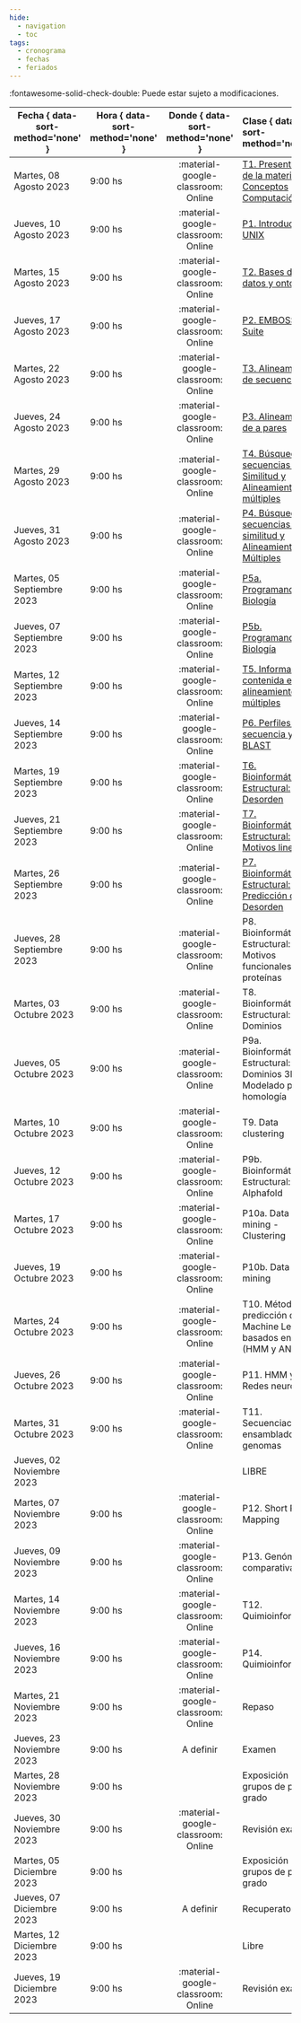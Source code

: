 ```yaml
---
hide: 
  - navigation
  - toc
tags:
  - cronograma
  - fechas
  - feriados
---
```


:fontawesome-solid-check-double: Puede estar sujeto a modificaciones.

| Fecha  { data-sort-method='none' }     | Hora  { data-sort-method='none' }   | Donde  { data-sort-method='none' }                                 | Clase  { data-sort-method='none' }      | Tipo  { data-sort-method='none' }                              | Docente { data-sort-method='none' } | 
| ----------- | -------- | :-------------------------------------: | :----------- | :---------------------------------- | :------ |
| Martes, 08 Agosto 2023 | 9:00 hs |	:material-google-classroom: Online | [T1. Presentación de la materia, Conceptos Computación](/introduccion_bioinformatica/teoricas/1-Teorica-Uno/) | :fontawesome-solid-brain: Teórica |	F. Agüero |
| Jueves, 10 Agosto 2023 | 9:00 hs |	:material-google-classroom: Online | [P1. Introducción a UNIX](/introduccion_bioinformatica/practicos/TP01_Linux/)| :fontawesome-solid-hammer: Práctica |	M. Didier Garnham |
| Martes, 15 Agosto 2023 | 9:00 hs |	:material-google-classroom: Online | [T2. Bases de datos y ontologías](/introduccion_bioinformatica/teoricas/2-Teorica-Dos/) | :fontawesome-solid-brain: Teórica |	F. Agüero |
| Jueves, 17 Agosto 2023 | 9:00 hs |	:material-google-classroom: Online | [P2. EMBOSS Suite](/introduccion_bioinformatica/practicos/TP02_EMBOSS/) | :fontawesome-solid-hammer: Práctica |	M. Didier Garnham |
| Martes, 22 Agosto 2023 | 9:00 hs |	:material-google-classroom: Online | [T3. Alineamientos de secuencias](/introduccion_bioinformatica/teoricas/3-Teorica-Tres/) | :fontawesome-solid-brain: Teórica |	F. Agüero |
| Jueves, 24 Agosto 2023 | 9:00 hs |	:material-google-classroom: Online | [P3. Alineamientos de a pares](/introduccion_bioinformatica/practicos/TP03_Alineamientos/) | :fontawesome-solid-hammer: Práctica |	M. Didier Garnham |
| Martes, 29 Agosto 2023 | 9:00 hs |	:material-google-classroom: Online | [T4. Búsqueda de secuencias por Similitud y Alineamientos múltiples](/introduccion_bioinformatica/teoricas/4-Teorica-Cuatro/) | :fontawesome-solid-brain: Teórica |	F. Agüero |
| Jueves, 31 Agosto 2023 | 9:00 hs |	:material-google-classroom: Online | [P4. Búsqueda de secuencias por similitud y Alineamientos Múltiples](/introduccion_bioinformatica/practicos/TP04_Busqueda_por_similitud) | :fontawesome-solid-hammer: Práctica |	M. Didier Garnham |
| Martes, 05 Septiembre 2023 | 9:00 hs |	:material-google-classroom: Online | [P5a. Programando en Biología](/introduccion_bioinformatica/practicos/TP05a_R) | :fontawesome-solid-hammer: Práctica |	G. Romer |
| Jueves, 07 Septiembre 2023 | 9:00 hs |	:material-google-classroom: Online | [P5b. Programando en Biología](/introduccion_bioinformatica/practicos/TP05b_R) | :fontawesome-solid-hammer: Práctica |	G. Romer |
| Martes, 12 Septiembre 2023 | 9:00 hs |	:material-google-classroom: Online | [T5. Información contenida en alineamientos múltiples](/introduccion_bioinformatica/teoricas/5-Teorica-Cinco/) | :fontawesome-solid-brain: Teórica |	M. Nielsen |
| Jueves, 14 Septiembre 2023 | 9:00 hs |	:material-google-classroom: Online | [P6. Perfiles de secuencia y PSI-BLAST](/introduccion_bioinformatica/practicos/TP06_PSI-BLAST) | :fontawesome-solid-hammer: Práctica |	H. García A |
| Martes, 19 Septiembre 2023 | 9:00 hs |	:material-google-classroom: Online | [T6. Bioinformática Estructural: Desorden](/introduccion_bioinformatica/teoricas/6-Teorica-Seis/) | :fontawesome-solid-brain: Teórica |	L. Chemes |
| Jueves, 21 Septiembre 2023 | 9:00 hs |	:material-google-classroom: Online | [T7. Bioinformática Estructural: Motivos lineales](/introduccion_bioinformatica/teoricas/7-Teorica-Siete/) | :fontawesome-solid-brain: Teórica |	L. Chemes |
| Martes, 26 Septiembre 2023 | 9:00 hs |	:material-google-classroom: Online | [P7. Bioinformática Estructural: Predicción de Desorden](/introduccion_bioinformatica/practicos/TP07_Desorden) | :fontawesome-solid-hammer: Práctica |	J. Glavina |
| Jueves, 28 Septiembre 2023 | 9:00 hs |	:material-google-classroom: Online | P8. Bioinformática Estructural: Motivos funcionales en proteínas | :fontawesome-solid-hammer: Práctica |	J. Glavina |
| Martes, 03 Octubre 2023 | 9:00 hs |	:material-google-classroom: Online | T8. Bioinformática Estructural: Dominios | :fontawesome-solid-brain: Teórica |	L. Chemes |
| Jueves, 05 Octubre 2023 | 9:00 hs |	:material-google-classroom: Online | P9a. Bioinformática Estructural: Dominios 3D y Modelado por homología | :fontawesome-solid-hammer: Práctica |	J. Glavina |
| Martes, 10 Octubre 2023 | 9:00 hs |	:material-google-classroom: Online | T9. Data clustering | :fontawesome-solid-brain: Teórica |	F. Agüero |
| Jueves, 12 Octubre 2023 | 9:00 hs |	:material-google-classroom: Online | P9b. Bioinformática Estructural: Alphafold | :fontawesome-solid-hammer: Práctica |	J. Glavina |
| Martes, 17 Octubre 2023 | 9:00 hs |	:material-google-classroom: Online | P10a. Data mining - Clustering | :fontawesome-solid-hammer: Práctica |	G. Romer |
| Jueves, 19 Octubre 2023 | 9:00 hs |	:material-google-classroom: Online | P10b. Data mining | :fontawesome-solid-hammer: Práctica |	G. Romer |
| Martes, 24 Octubre 2023 | 9:00 hs |	:material-google-classroom: Online | T10. Métodos de predicción de Machine Learning basados en datos (HMM y ANN) | :fontawesome-solid-brain: Teórica |	M. Nielsen |
| Jueves, 26 Octubre 2023 | 9:00 hs |	:material-google-classroom: Online | P11. HMM y Redes neuronales | :fontawesome-solid-hammer: Práctica |	H. García A. |
| Martes, 31 Octubre 2023 | 9:00 hs |	:material-google-classroom: Online | T11. Secuenciación y ensamblado de genomas | :fontawesome-solid-brain: Teórica |	F. Agüero |
| Jueves, 02 Noviembre 2023 | |	| LIBRE | |	|
| Martes, 07 Noviembre 2023 | 9:00 hs |	:material-google-classroom: Online | P12. Short Read Mapping | :fontawesome-solid-hammer: Práctica |	G. Romer |
| Jueves, 09 Noviembre 2023 | 9:00 hs |	:material-google-classroom: Online | P13. Genómica comparativa | :fontawesome-solid-hammer: Práctica |	G. Romer |
| Martes, 14 Noviembre 2023 | 9:00 hs |	:material-google-classroom: Online | T12. Quimioinformática | :fontawesome-solid-brain: Teórica |	F. Agüero |
| Jueves, 16 Noviembre 2023 | 9:00 hs |	:material-google-classroom: Online | P14. Quimioinformática | :fontawesome-solid-hammer: Práctica |	M. Didier Garnham |
| Martes, 21 Noviembre 2023 | 9:00 hs |	:material-google-classroom: Online | Repaso | :fontawesome-solid-brain: Teórica |	F. Agüero<br>L. Chemes<br> M. Nielsen |
| Jueves, 23 Noviembre 2023 | 9:00 hs |	A definir | Examen | |	F. Agüero<br>L. Chemes<br> M. Nielsen |
| Martes, 28 Noviembre 2023 | 9:00 hs |	 | Exposición grupos de post-grado | | |
| Jueves, 30 Noviembre 2023 | 9:00 hs |	:material-google-classroom: Online | Revisión examen | |	F. Agüero<br>L. Chemes<br> M. Nielsen |
| Martes, 05 Diciembre 2023 | 9:00 hs |	 | Exposición grupos de post-grado | | |
| Jueves, 07 Diciembre 2023 | 9:00 hs |	A definir | Recuperatorio | | F. Agüero<br>L. Chemes<br> M. Nielsen |
| Martes, 12 Diciembre 2023 | 9:00 hs |	| Libre | |	|
| Jueves, 19 Diciembre 2023 | 9:00 hs |	:material-google-classroom: Online | Revisión examen | |	F. Agüero<br>L. Chemes<br> M. Nielsen |

<!--
| Fecha  { data-sort-method='none' }     | Hora  { data-sort-method='none' }   | Donde  { data-sort-method='none' }                                 | Clase  { data-sort-method='none' }      | Tipo  { data-sort-method='none' }                              | Docente { data-sort-method='none' } | 
|:-------:|:-------------:|:---------:|:------------:|:----------:|:--------------|
|05/08/2021 |  9 - 13hs| :material-google-classroom: Zoom | Teórica 1 | [T1. Presentación de la materia](/introduccion-bioinformatica/teoricas/teorica1/) | F. Agüero |
|           | 14 - 18hs|  :material-google-classroom: Zoom | Práctico 1| [TP N°1. Introducción a UNIX](/introduccion-bioinformatica/TPs/Unix/)	| L. Bracco |
|12/08/2021 |  9 - 13hs|  :material-google-classroom: Zoom | Teórica |	[T2. Bases de datos. Ontologías.](/introduccion-bioinformatica/teoricas/teorica2/)	| F. Agüero |
|           | 14 - 18hs|  :material-google-classroom: Zoom | Práctico| [TP N°2. EMBOSS Suite](/introduccion-bioinformatica/TPs/EMBOSS/) | L. Bracco |
|19/08/2021 |  9 - 13hs|  :material-google-classroom: Zoom | Teórica |	[T3. Alineamientos de a pares y Búsqueda de secuencias por Similitud](/introduccion-bioinformatica/teoricas/teorica3/) |	F. Agüero |
|           | 14 - 18hs|  :material-google-classroom: Zoom | Teórica |	[T4. Alineamientos múltiples](/introduccion-bioinformatica/teoricas/teorica4/)	| F. Agüero |
|26/08/2021 |  9 - 13hs|  :material-google-classroom: Zoom | Práctico |	[TP N°3. Alineamientos de secuencias de a pares](/introduccion-bioinformatica/TPs/alineamiento_pares/) | H. García A. |
|           | 14 - 18hs|  :material-google-classroom: Zoom | Práctico |	[TP N°4. Búsqueda de secuencias por similitud y Alineamientos Múltiples](/introduccion-bioinformatica/TPs/busqueda_secuencias/) | H. García A. |
|02/09/2021 |  9 - 13hs|  :material-google-classroom: Zoom | Teórica |	[T5. Información contenida en alineamientos múltiples](/introduccion-bioinformatica/teoricas/teorica5/) |	M. Nielsen |
|           | 14 - 18hs|  :material-google-classroom: Zoom | Práctico |	[TP N°5. Perfiles de secuencia y PSI-BLAST](/introduccion-bioinformatica/TPs/PSI-BLAST/) |	H. García A |
|09/09/2021 |  9 - 13hs|  :material-google-classroom: Zoom | Teórica | [T6. Reconstrucción de filogenias](/introduccion-bioinformatica/teoricas/teorica6/)	| F. Agüero |
|           | 14 - 18hs|  :material-google-classroom: Zoom | Práctico |	[TP N°6. Filogenias, árboles filogenéticos y filogenómica](/introduccion-bioinformatica/TPs/Filogenia/) |	J. Glavina |
|16/09/2021 |  9 - 13hs|  :material-google-classroom: Zoom | Teórica |	[T7. Métodos de predicción de Machine Learning basados en datos (HMM y ANN)](/introduccion-bioinformatica/teoricas/teorica7/)	 | M. Nielsen |
|           | 14 - 18hs|  :material-google-classroom: Zoom | Práctico |	[TP N°7. HMM y Redes neuronales](/introduccion-bioinformatica/TPs/HMM-ANN/)	| H. García A. | 
|23/09/2021 |  9 - 13hs|  :material-google-classroom: Zoom | Práctico |	[TP N°8. Programando en Biología](/introduccion-bioinformatica/TPs/IntroR/)	| L. Bracco |
|           | 14 - 18hs|  :material-google-classroom: Zoom | Práctico |	[TP N°8. Programando en Biología](/introduccion-bioinformatica/TPs/IntroR/)	| L. Bracco |
|30/09/2021 |  9 - 13hs|  :material-google-classroom: Zoom | Teórica |	[T8. Bioinformática Estructural: Desorden](/introduccion-bioinformatica/teoricas/teorica8/) |	L. Chemes |
|           | 14 - 18hs|  :material-google-classroom: Zoom | Práctico |	[TP N°9. Predicción de Desorden](/introduccion-bioinformatica/TPs/Regiones-flexibles/)	| J. Glavina |
|07/10/2021 |  9 - 13hs |  :material-google-classroom: Zoom | Teórica |	[T9. Bioinformática Estructural:  Motivos lineales](/introduccion-bioinformatica/teoricas/teorica9/) |	L. Chemes |
|           | 14 - 18hs|  :material-google-classroom: Zoom | Práctico |	[TP N°10. Motivos Lineales en proteínas](/introduccion-bioinformatica/TPs/Motivos_Lineales/) |	J. Glavina |
|14/10/2021 |  9 - 13hs|  :material-google-classroom: Zoom | Teórica |	[T10. Bioinformática Estructural: Dominios](/introduccion-bioinformatica/teoricas/teorica10/) |	L. Chemes |
|           | 14 - 18hs|  :material-google-classroom: Zoom | Práctico | [TP N°11. Dominios Proteicos](/introduccion-bioinformatica/TPs/Modelado_Por_Homologia) |	J. Glavina |
|21/10/2021 |  9 - 13hs|  :material-google-classroom: Zoom | Teórica |	[T11. Data clustering](/introduccion-bioinformatica/teoricas/teorica11/)	| F. Agüero |
|           | 14 - 18hs|  :material-google-classroom: Zoom | Práctico |	[TP N°12. Data Mining](/introduccion-bioinformatica/TPs/DataMining/)	| L. Bracco |
|28/10/2021 |  9 - 13hs|  :material-google-classroom: Zoom | Teórica | [T12. Secuenciación y ensamblado de genomas](/introduccion-bioinformatica/teoricas/teorica12/) |	F. Agüero |
|           | 14 - 18hs|  :material-google-classroom: Zoom | Práctico |	[TP N°12. Data mining](/introduccion-bioinformatica/TPs/DataMining/)    | L. Bracco |
|04/11/2021 |  9 - 13hs|          | LIBRE                            |           |
|           | 14 - 18hs|  :material-google-classroom: Zoom | Práctico |	[TP N°13. Mapeo de secuencias](/introduccion-bioinformatica/TPs/Short-Read-Mapping/) |	I. Carri |
|11/11/2021 |  9 - 13hs|          |	REPASO	                         |F. Agüero, L. Chemes , M. Nielsen |
|           | 14 - 18hs|  :material-google-classroom: Zoom | Práctico |	[TP N°14. Genómica comparativa](/introduccion-bioinformatica/TPs/Genomica-Comparativa/) |	I. Carri |
|18/11/2021 |  9 - 13hs|         | | LIBRE ||	
|       	| 14 - 18hs|         | |	EXAMEN	                         |F. Agüero, L. Chemes , M. Nielsen |
|25/11/2021 |  9 - 13hs|        |  | LIBRE                            |           |
|           | 14 - 18hs|         | |	REVISION EXAMEN                  |F. Agüero, L. Chemes , M. Nielsen |
|02/12/2021 |  9 - 13hs|         | | LIBRE                            |           |
|           | 14 - 18hs|         | |	EXAMEN RECUPERATORIO             |F. Agüero, L. Chemes , M. Nielsen |
|09/12/2021 |  9 - 13hs|         | | LIBRE                            |           |
|           | 14 - 18hs|         | |	REVISION EXAMEN                  |F. Agüero , L. Chemes , M. Nielsen |

-->